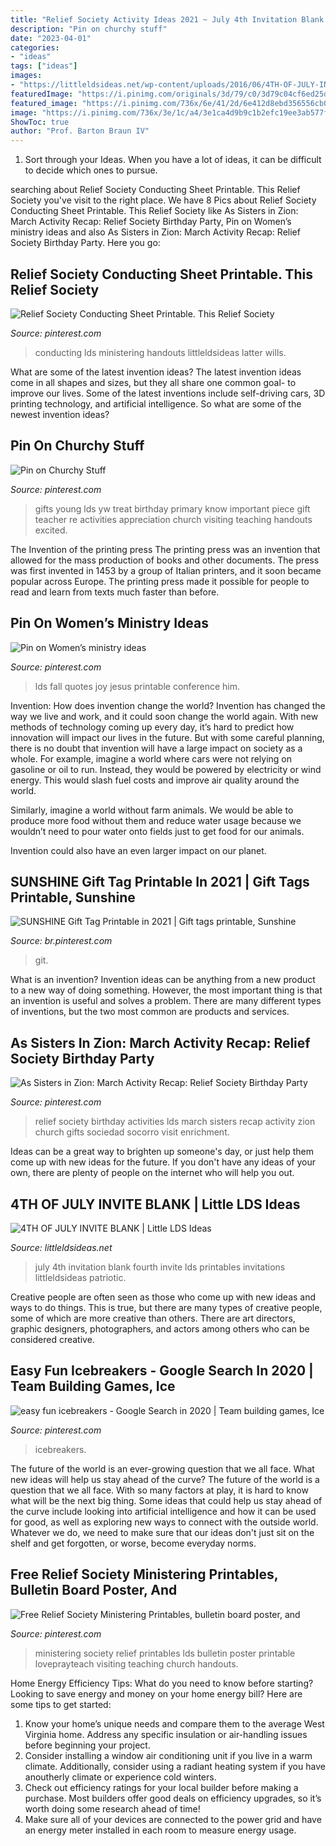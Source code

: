 ```yaml
---
title: "Relief Society Activity Ideas 2021 ~ July 4th Invitation Blank Fourth Invite Lds Printables Invitations Littleldsideas Patriotic"
description: "Pin on churchy stuff"
date: "2023-04-01"
categories:
- "ideas"
tags: ["ideas"]
images:
- "https://littleldsideas.net/wp-content/uploads/2016/06/4TH-OF-JULY-INVITE-BLANK.jpg"
featuredImage: "https://i.pinimg.com/originals/3d/79/c0/3d79c04cf6ed25df4ef3994088c0b0df.jpg"
featured_image: "https://i.pinimg.com/736x/6e/41/2d/6e412d8ebd356556cb0195d7493bb4c0--gifts-for-young-women-young-women-birthday-gift-ideas.jpg"
image: "https://i.pinimg.com/736x/3e/1c/a4/3e1ca4d9b9c1b2efc19ee3ab577f993b.jpg"
ShowToc: true
author: "Prof. Barton Braun IV"
---
```



1. Sort through your Ideas. When you have a lot of ideas, it can be difficult to decide which ones to pursue.

	

		
searching about Relief Society Conducting Sheet Printable. This Relief Society you've visit to the right place. We have 8 Pics about Relief Society Conducting Sheet Printable. This Relief Society like As Sisters in Zion: March Activity Recap: Relief Society Birthday Party, Pin on Women’s ministry ideas and also As Sisters in Zion: March Activity Recap: Relief Society Birthday Party. Here you go:
		
    
## Relief Society Conducting Sheet Printable. This Relief Society

<img loading=lazy src="https://i.pinimg.com/originals/3d/79/c0/3d79c04cf6ed25df4ef3994088c0b0df.jpg" onerror="this.onerror=null;this.src='https://tse3.mm.bing.net/th?id=OIP.cDmjzbhhvohusbkq0zAI8QHaJ4&amp;pid=15.1';" alt="Relief Society Conducting Sheet Printable. This Relief Society">

_Source: pinterest.com_

>conducting lds ministering handouts littleldsideas latter wills. 

	

What are some of the latest invention ideas?
The latest invention ideas come in all shapes and sizes, but they all share one common goal- to improve our lives. Some of the latest inventions include self-driving cars, 3D printing technology, and artificial intelligence. So what are some of the newest invention ideas?

    
## Pin On Churchy Stuff

<img loading=lazy src="https://i.pinimg.com/736x/6e/41/2d/6e412d8ebd356556cb0195d7493bb4c0--gifts-for-young-women-young-women-birthday-gift-ideas.jpg" onerror="this.onerror=null;this.src='https://tse2.mm.bing.net/th?id=OIP.-81gIlKSYy7qOKmQN-VXNwHaK8&amp;pid=15.1';" alt="Pin on Churchy Stuff">

_Source: pinterest.com_

>gifts young lds yw treat birthday primary know important piece gift teacher re activities appreciation church visiting teaching handouts excited. 

	

The Invention of the printing press
The printing press was an invention that allowed for the mass production of books and other documents. The press was first invented in 1453 by a group of Italian printers, and it soon became popular across Europe. The printing press made it possible for people to read and learn from texts much faster than before.

    
## Pin On Women’s Ministry Ideas

<img loading=lazy src="https://i.pinimg.com/736x/3e/1c/a4/3e1ca4d9b9c1b2efc19ee3ab577f993b.jpg" onerror="this.onerror=null;this.src='https://tse2.mm.bing.net/th?id=OIP.ONS_n1TNvNjkd3ztWDXW0QHaJh&amp;pid=15.1';" alt="Pin on Women’s ministry ideas">

_Source: pinterest.com_

>lds fall quotes joy jesus printable conference him. 

	

Invention: How does invention change the world?
Invention has changed the way we live and work, and it could soon change the world again. With new methods of technology coming up every day, it’s hard to predict how innovation will impact our lives in the future. But with some careful planning, there is no doubt that invention will have a large impact on society as a whole. 
For example, imagine a world where cars were not relying on gasoline or oil to run. Instead, they would be powered by electricity or wind energy. This would slash fuel costs and improve air quality around the world. 

Similarly, imagine a world without farm animals. We would be able to produce more food without them and reduce water usage because we wouldn’t need to pour water onto fields just to get food for our animals. 

 Invention could also have an even larger impact on our planet.

    
## SUNSHINE Gift Tag Printable In 2021 | Gift Tags Printable, Sunshine

<img loading=lazy src="https://i.pinimg.com/736x/e4/b2/d5/e4b2d501f47fd8920af72a71ae117dc6.jpg" onerror="this.onerror=null;this.src='https://tse1.mm.bing.net/th?id=OIP.J5m_BSesNfOU9pBhZlAirwHaHa&amp;pid=15.1';" alt="SUNSHINE Gift Tag Printable in 2021 | Gift tags printable, Sunshine">

_Source: br.pinterest.com_

>git. 

	

What is an invention?
Invention ideas can be anything from a new product to a new way of doing something. However, the most important thing is that an invention is useful and solves a problem. There are many different types of inventions, but the two most common are products and services.

    
## As Sisters In Zion: March Activity Recap: Relief Society Birthday Party

<img loading=lazy src="https://i.pinimg.com/originals/bb/0d/a6/bb0da63512a7f779a5c7faf5d9b2bc14.jpg" onerror="this.onerror=null;this.src='https://tse1.mm.bing.net/th?id=OIP.0lt9tdlt0HlalGh46e4POgHaJ4&amp;pid=15.1';" alt="As Sisters in Zion: March Activity Recap: Relief Society Birthday Party">

_Source: pinterest.com_

>relief society birthday activities lds march sisters recap activity zion church gifts sociedad socorro visit enrichment. 

	

Ideas can be a great way to brighten up someone's day, or just help them come up with new ideas for the future. If you don't have any ideas of your own, there are plenty of people on the internet who will help you out.

    
## 4TH OF JULY INVITE BLANK | Little LDS Ideas

<img loading=lazy src="https://littleldsideas.net/wp-content/uploads/2016/06/4TH-OF-JULY-INVITE-BLANK.jpg" onerror="this.onerror=null;this.src='https://tse2.mm.bing.net/th?id=OIP.5ls3wcXGChADdDegFdyBGwHaKO&amp;pid=15.1';" alt="4TH OF JULY INVITE BLANK | Little LDS Ideas">

_Source: littleldsideas.net_

>july 4th invitation blank fourth invite lds printables invitations littleldsideas patriotic. 

	

Creative people are often seen as those who come up with new ideas and ways to do things. This is true, but there are many types of creative people, some of which are more creative than others. There are art directors, graphic designers, photographers, and actors among others who can be considered creative.

    
## Easy Fun Icebreakers - Google Search In 2020 | Team Building Games, Ice

<img loading=lazy src="https://i.pinimg.com/736x/f5/e0/1e/f5e01edb5ed64a01c9af818645511445.jpg" onerror="this.onerror=null;this.src='https://tse1.mm.bing.net/th?id=OIP.McG55SNGE60s_W5qJd0fqQAAAA&amp;pid=15.1';" alt="easy fun icebreakers - Google Search in 2020 | Team building games, Ice">

_Source: pinterest.com_

>icebreakers. 

	

The future of the world is an ever-growing question that we all face. What new ideas will help us stay ahead of the curve?
The future of the world is a question that we all face. With so many factors at play, it is hard to know what will be the next big thing. Some ideas that could help us stay ahead of the curve include looking into artificial intelligence and how it can be used for good, as well as exploring new ways to connect with the outside world. Whatever we do, we need to make sure that our ideas don't just sit on the shelf and get forgotten, or worse, become everyday norms.

    
## Free Relief Society Ministering Printables, Bulletin Board Poster, And

<img loading=lazy src="https://i.pinimg.com/736x/0b/33/7f/0b337f5478317bfcd5e56493e8f69e23.jpg" onerror="this.onerror=null;this.src='https://tse1.mm.bing.net/th?id=OIP.HYchZuW6oO-jnQrwaSC1IQHaLH&amp;pid=15.1';" alt="Free Relief Society Ministering Printables, bulletin board poster, and">

_Source: pinterest.com_

>ministering society relief printables lds bulletin poster printable loveprayteach visiting teaching church handouts. 

	

Home Energy Efficiency Tips: What do you need to know before starting?
Looking to save energy and money on your home energy bill? Here are some tips to get started: 
1. Know your home’s unique needs and compare them to the average West Virginia home. Address any specific insulation or air-handling issues before beginning your project. 
2. Consider installing a window air conditioning unit if you live in a warm climate. Additionally, consider using a radiant heating system if you have anoutherly climate or experience cold winters. 
3. Check out efficiency ratings for your local builder before making a purchase. Most builders offer good deals on efficiency upgrades, so it’s worth doing some research ahead of time! 
4. Make sure all of your devices are connected to the power grid and have an energy meter installed in each room to measure energy usage.

